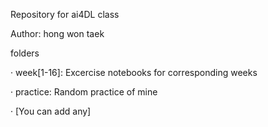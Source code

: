 Repository for ai4DL class

Author: hong won taek

folders

· week[1-16]: Excercise notebooks for corresponding weeks

· practice: Random practice of mine

· [You can add any]
